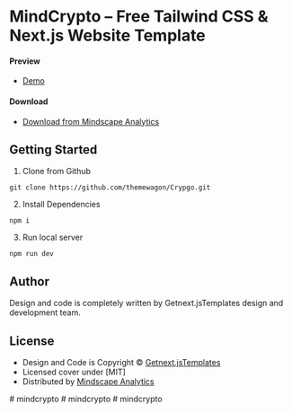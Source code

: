 # MindCrypto – Free Tailwind CSS & Next.js Website Template

#### Preview

 - [Demo](https://themewagon.github.io/Crypgo/)

#### Download
 - [Download from Mindscape Analytics]( https://themewagon.com/themes/crypgo)
 
 
## Getting Started

1. Clone from Github 
```
git clone https://github.com/themewagon/Crypgo.git
```
2. Install Dependencies
```
npm i
```
3. Run local server
```
npm run dev
```

## Author

Design and code is completely written by Getnext.jsTemplates design and development team.  


## License

 - Design and Code is Copyright &copy; [Getnext.jsTemplates](https://getnextjstemplates.com)
 - Licensed cover under [MIT]
 - Distributed by [Mindscape Analytics](https://themewagon.com)

#   m i n d c r y p t o 
 
 #   m i n d c r y p t o 
 
 #   m i n d c r y p t o  
 